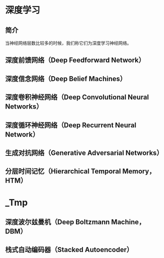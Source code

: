 # 深度学习

## 简介

当神经网络层数比较多的时候，我们称它们为深度学习神经网络。



## 深度前馈网络（Deep Feedforward Network）


## 深度信念网络（Deep Belief Machines）


## 深度卷积神经网络（Deep Convolutional Neural Networks）


## 深度循环神经网络（Deep Recurrent Neural Network）


## 生成对抗网络（Generative Adversarial Networks）

## 分层时间记忆（Hierarchical Temporal Memory，HTM）



# _Tmp






## 深度波尔兹曼机（Deep Boltzmann Machine，DBM）


## 栈式自动编码器（Stacked Autoencoder）


